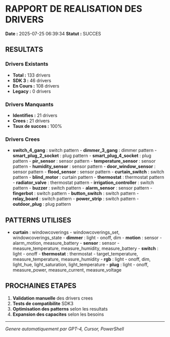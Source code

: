 ﻿# RAPPORT DE REALISATION DES DRIVERS

**Date :** 2025-07-25 06:39:34
**Statut :** SUCCES

## RESULTATS

### Drivers Existants
- **Total :** 133 drivers
- **SDK 3 :** 46 drivers
- **En Cours :** 108 drivers
- **Legacy :** 0 drivers

### Drivers Manquants
- **Identifies :** 21 drivers
- **Crees :** 21 drivers
- **Taux de succes :** 100%

### Drivers Crees
- **switch_4_gang** : switch pattern - **dimmer_3_gang** : dimmer pattern - **smart_plug_2_socket** : plug pattern - **smart_plug_4_socket** : plug pattern - **pir_sensor** : sensor pattern - **temperature_sensor** : sensor pattern - **humidity_sensor** : sensor pattern - **door_window_sensor** : sensor pattern - **flood_sensor** : sensor pattern - **curtain_switch** : switch pattern - **blind_motor** : curtain pattern - **thermostat** : thermostat pattern - **radiator_valve** : thermostat pattern - **irrigation_controller** : switch pattern - **buzzer** : switch pattern - **alarm_sensor** : sensor pattern - **fingerbot** : switch pattern - **button_switch** : switch pattern - **relay_board** : switch pattern - **power_strip** : switch pattern - **outdoor_plug** : plug pattern

## PATTERNS UTILISES

- **curtain** : windowcoverings - windowcoverings_set, windowcoverings_state - **dimmer** : light - onoff, dim - **motion** : sensor - alarm_motion, measure_battery - **sensor** : sensor - measure_temperature, measure_humidity, measure_battery - **switch** : light - onoff - **thermostat** : thermostat - target_temperature, measure_temperature, measure_humidity - **rgb** : light - onoff, dim, light_hue, light_saturation, light_temperature - **plug** : light - onoff, measure_power, measure_current, measure_voltage

## PROCHAINES ETAPES

1. **Validation manuelle** des drivers crees
2. **Tests de compatibilite** SDK3
3. **Optimisation des patterns** selon les resultats
4. **Expansion des capacites** selon les besoins

---
*Genere automatiquement par GPT-4, Cursor, PowerShell*
